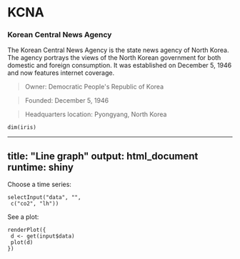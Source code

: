 # KCNA

### Korean Central News Agency
The Korean Central News Agency is the state news agency of North Korea. The agency portrays the views of the North Korean government for both domestic and foreign consumption. It was established on December 5, 1946 and now features internet coverage.

> Owner: Democratic People's Republic of Korea  

> Founded: December 5, 1946  

> Headquarters location: Pyongyang, North Korea  

```{r eval=FALSE}
dim(iris)
```

---
title: "Line graph"
output: html_document
runtime: shiny
---

Choose a time series:
```{r echo = FALSE}
selectInput("data", "",
 c("co2", "lh"))
```
See a plot:
```{r echo = FALSE}
renderPlot({
 d <- get(input$data)
 plot(d)
})
```
